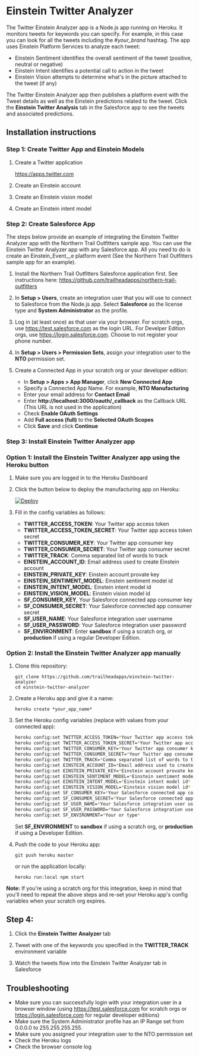 # Einstein Twitter Analyzer

The Twitter Einstein Analyzer app is a Node.js app running on Heroku. It monitors tweets for keywords you can specify. For example, in this case you can look for all the tweets including the #_your_brand_ hashtag. The app uses Einstein Platform Services to analyze each tweet:

- Einstein Sentiment identifies the overall sentiment of the tweet (positive, neutral or negative)
- Einstein Intent identifies a potential call to action in the tweet
- Einstein Vision attempts to determine what's in the picture attached to the tweet (if any)

The Twitter Einstein Analyzer app then publishes a platform event with the Tweet details as well as the Einstein predictions related to the tweet. Click the **Einstein Twitter Analysis** tab in the Salesforce app to see the tweets and associated predictions.

## Installation instructions

### Step 1: Create Twitter App and Einstein Models

1. Create a Twitter application

    https://apps.twitter.com 

1. Create an Einstein account

1. Create an Einstein vision model

1. Create an Einstein intent model

### Step 2: Create Salesforce App

The steps below provide an example of integrating the Einstein Twitter Analyzer app with the Northern Trail Outfitters sample app. You can use the Einstein Twitter Analyzer app with any Salesforce app. All you need to do is create an Einstein_Event__e platform event (See the Northern Trail Outfitters sample app for an example). 

1. Install the Northern Trail Outfitters Salesforce application first. See instructions here: <a href="https://github.com/trailheadapps/northern-trail-outfitters">https://github.com/trailheadapps/northern-trail-outfitters</a>

1. In **Setup > Users**, create an integration user that you will use to connect to Salesforce from the Node.js app. Select **Salesforce** as the license type and **System Administrator** as the profile. 

1. Log in (at least once) as that user via your browser. For scratch orgs, use <a href="https://test.salesforce.com">https://test.salesforce.com</a> as the login URL. For Develper Edition orgs, use <a href="https://login.salesforce.com">https://login.salesforce.com</a>. Choose to not register your phone number.

1. In **Setup > Users > Permission Sets**, assign your integration user to the **NTO** permission set.

1. Create a Connected App in your scratch org or your developer edition:
    - In **Setup > Apps > App Manager**, click **New Connected App**
    - Specify a Connected App Name. For example, **NTO Manufacturing**
    - Enter your email address for **Contact Email**
    - Enter **http://localhost:3000/oauth/_callback** as the Callback URL (This URL is not used in the application)
    - Check **Enable OAuth Settings**
    - Add **Full access (full)** to the **Selected OAuth Scopes**
    - Click **Save** and click **Continue**

### Step 3: Install Einstein Twitter Analyzer app

### Option 1: Install the Einstein Twitter Analyzer app using the Heroku button

1. Make sure you are logged in to the Heroku Dashboard
1. Click the button below to deploy the manufacturing app on Heroku:

    [![Deploy](https://www.herokucdn.com/deploy/button.png)](https://heroku.com/deploy)

1. Fill in the config variables as follows:
    - **TWITTER_ACCESS_TOKEN**: Your Twitter app access token
    - **TWITTER_ACCESS_TOKEN_SECRET**: Your Twitter app access token secret
    - **TWITTER_CONSUMER_KEY**: Your Twitter app consumer key
    - **TWITTER_CONSUMER_SECRET**: Your Twitter app consumer secret
    - **TWITTER_TRACK**: Comma separated list of words to track
    - **EINSTEIN_ACCOUNT_ID**: Email address used to create Einstein account
    - **EINSTEIN_PRIVATE_KEY**: Einstein account provate key
    - **EINSTEIN_SENTIMENT_MODEL**: Einstein sentiment model id
    - **EINSTEIN_INTENT_MODEL**: Einstein intent model id
    - **EINSTEIN_VISION_MODEL**: Einstein vision model id
    - **SF_CONSUMER_KEY**, Your Salesforce connected app consumer key
    - **SF_CONSUMER_SECRET**: Your Salesforce connected app consumer secret
    - **SF_USER_NAME**: Your Salesforce integration user username
    - **SF_USER_PASSWORD**: Your Salesforce integration user password
    - **SF_ENVIRONMENT**: Enter **sandbox** if using a scratch org, or **production** if using a regular Developer Edition.

### Option 2: Install the Einstein Twitter Analyzer app manually

1. Clone this repository:
    ```
    git clone https://github.com/trailheadapps/einstein-twitter-analyzer
    cd einstein-twitter-analyzer
    ```

1. Create a Heroku app and give it a name:
    ```
    heroku create *your_app_name*
    ```

1. Set the Heroku config variables (replace with values from your connected app):
    
    ```bash
    heroku config:set TWITTER_ACCESS_TOKEN=*Your Twitter app access token*
    heroku config:set TWITTER_ACCESS_TOKEN_SECRET=*Your Twitter app access token secret*
    heroku config:set TWITTER_CONSUMER_KEY=*Your Twitter app consumer key*
    heroku config:set TWITTER_CONSUMER_SECRET=*Your Twitter app consumer secret*
    heroku config:set TWITTER_TRACK=*Comma separated list of words to track*
    heroku config:set EINSTEIN_ACCOUNT_ID=*Email address used to create Einstein account*
    heroku config:set EINSTEIN_PRIVATE_KEY=*Einstein account provate key*
    heroku config:set EINSTEIN_SENTIMENT_MODEL=*Einstein sentiment model id*
    heroku config:set EINSTEIN_INTENT_MODEL=*Einstein intent model id*
    heroku config:set EINSTEIN_VISION_MODEL=*Einstein vision model id*
    heroku config:set SF_CONSUMER_KEY=*Your Salesforce connected app consumer key*
    heroku config:set SF_CONSUMER_SECRET=*Your Salesforce connected app consumer secret*
    heroku config:set SF_USER_NAME=*Your Salesforce integration user username*
    heroku config:set SF_USER_PASSWORD=*Your Salesforce integration user password*
    heroku config:set SF_ENVIRONMENT=*Your or type* 
    ```

    Set **SF_ENVIRONMENT** to **sandbox** if using a scratch org, or **production** if using a Developer Edition.

1. Push the code to your Heroku app: 
    ```
    git push heroku master
    ```

    or run the application locally:
    ```
    heroku run:local npm start
    ```

**Note:** If you're using a scratch org for this integration, keep in mind that you'll need to repeat the above steps and re-set your Heroku app's config variables when your scratch org expires.

## Step 4: 

1. Click the **Einstein Twitter Analyzer** tab

1. Tweet with one of the keywords you specified in the **TWITTER_TRACK** environment variable

1. Watch the tweets flow into the Einstein Twitter Analyzer tab in Salesforce

## Troubleshooting

- Make sure you can successfully login with your integration user in a browser window (using https://test.salesforce.com for scratch orgs or https://login.salesforce.com for regular developer editions)
- Make sure the System Administrator profile has an IP Range set from 0.0.0.0 to 255.255.255.255.
- Make sure you assigned your integration user to the NTO permission set
- Check the Heroku logs
- Check the browser console log
